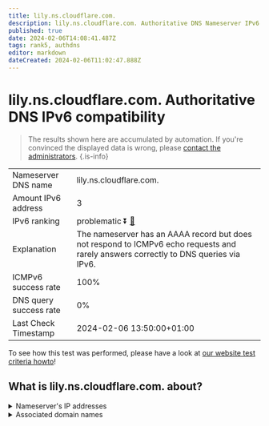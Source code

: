 ```yaml
---
title: lily.ns.cloudflare.com.
description: lily.ns.cloudflare.com. Authoritative DNS Nameserver IPv6 compatibility
published: true
date: 2024-02-06T14:08:41.487Z
tags: rank5, authdns
editor: markdown
dateCreated: 2024-02-06T11:02:47.888Z
---
```


# lily.ns.cloudflare.com. Authoritative DNS IPv6 compatibility

> The results shown here are accumulated by automation. If you're convinced the displayed data is wrong, please [contact the administrators](/howto/chat). 
{.is-info}




|   |   |
| - | - |
| Nameserver DNS name | lily.ns.cloudflare.com.
| Amount IPv6 address | 3
| IPv6 ranking | problematic :arrow_double_down: [🔗](/howto/ranking) |
| Explanation | The nameserver has an AAAA record but does not respond to ICMPv6 echo requests and rarely answers correctly to DNS queries via IPv6. |
| ICMPv6 success rate | 100%|
| DNS query success rate | 0% |
| Last Check Timestamp | 2024-02-06 13:50:00+01:00 |

To see how this test was performed, please have a look at [our website test criteria howto](/howto/testcriteria/authdns)!


## What is lily.ns.cloudflare.com. about?




<details>
<summary>Nameserver's IP addresses</summary>

2606:4700:50::adf5:3a82

2803:f800:50::6ca2:c082

2a06:98c1:50::ac40:2082

</details>



<details>
<summary>Associated domain names</summary>

www.yugabyte.com

</details>
